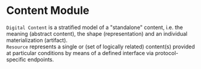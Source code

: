 # Content Module

`Digital Content` is a stratified model of a "standalone" content, i.e. the meaning (abstract content), the shape (representation) and an individual materialization (artifact).    
`Resource` represents a single or (set of logically related) content(s) provided at particular conditions by means of a defined interface via protocol-specific endpoints. 
 

